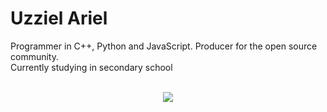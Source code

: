 # Uzziel Ariel

Programmer in C++, Python and JavaScript.
Producer for the open source community.
<br/>
Currently studying in secondary school
<br/>
<br/>
<p align="center">
<img src="https://camo.githubusercontent.com/85870e0d9d8ffa7153ea3aeea3ce1c680d664630b772f3127c852dc666a6c32e/68747470733a2f2f6769746875622d726561646d652d73746174732e76657263656c2e6170702f6170693f757365726e616d653d557a7a69656c417269656c267468656d653d7261646963616c2673686f775f69636f6e733d74727565">
</p>
